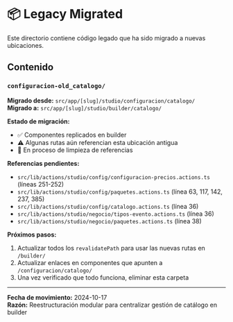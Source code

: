 # 📦 Legacy Migrated

Este directorio contiene código legado que ha sido migrado a nuevas ubicaciones.

## Contenido

### `configuracion-old_catalogo/`
**Migrado desde:** `src/app/[slug]/studio/configuracion/catalogo/`  
**Migrado a:** `src/app/[slug]/studio/builder/catalogo/`

**Estado de migración:**
- ✅ Componentes replicados en builder
- ⚠️ Algunas rutas aún referencian esta ubicación antigua
- 🔄 En proceso de limpieza de referencias

**Referencias pendientes:**
- `src/lib/actions/studio/config/configuracion-precios.actions.ts` (líneas 251-252)
- `src/lib/actions/studio/config/paquetes.actions.ts` (línea 63, 117, 142, 237, 385)
- `src/lib/actions/studio/config/catalogo.actions.ts` (línea 36)
- `src/lib/actions/studio/negocio/tipos-evento.actions.ts` (línea 36)
- `src/lib/actions/studio/negocio/paquetes.actions.ts` (línea 38)

**Próximos pasos:**
1. Actualizar todos los `revalidatePath` para usar las nuevas rutas en `/builder/`
2. Actualizar enlaces en componentes que apunten a `/configuracion/catalogo/`
3. Una vez verificado que todo funciona, eliminar esta carpeta

---

**Fecha de movimiento:** 2024-10-17  
**Razón:** Reestructuración modular para centralizar gestión de catálogo en builder
